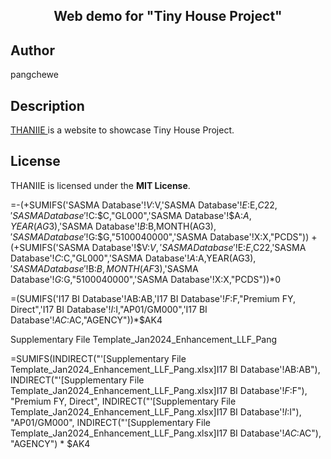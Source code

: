 <h2 align="center"> Web demo for "Tiny House Project"</h2>



## Author
pangchewe

## Description
<a href="https://pangchewe.github.io/tiny-house/" target="_blank"> THANIIE </a> is a website to showcase Tiny House Project. <!-- Built with love -->

## License
THANIIE is licensed under the **MIT License**.

=-(+SUMIFS('SASMA Database'!$V:$V,'SASMA Database'!$E:$E,$C22,'SASMA Database'!$C:$C,"GL000",'SASMA Database'!$A:$A,YEAR(AG$3),'SASMA Database'!$B:$B,MONTH(AG$3),'SASMA Database'!$G:$G,"5100040000",'SASMA Database'!X:X,"PCDS"))
+(+SUMIFS('SASMA Database'!$V:$V,'SASMA Database'!$E:$E,$C22,'SASMA Database'!$C:$C,"GL000",'SASMA Database'!$A:$A,YEAR(AG$3),'SASMA Database'!$B:$B,MONTH(AF$3),'SASMA Database'!$G:$G,"5100040000",'SASMA Database'!X:X,"PCDS"))*0


=(SUMIFS('I17 BI Database'!AB:AB,'I17 BI Database'!$F:$F,"Premium FY, Direct",'I17 BI Database'!$I:$I,"AP01/GM000",'I17 BI Database'!$AC:$AC,"AGENCY"))*$AK4


Supplementary File Template_Jan2024_Enhancement_LLF_Pang


=SUMIFS(INDIRECT("'[Supplementary File Template_Jan2024_Enhancement_LLF_Pang.xlsx]I17 BI Database'!AB:AB"), INDIRECT("'[Supplementary File Template_Jan2024_Enhancement_LLF_Pang.xlsx]I17 BI Database'!$F:$F"), "Premium FY, Direct", INDIRECT("'[Supplementary File Template_Jan2024_Enhancement_LLF_Pang.xlsx]I17 BI Database'!$I:$I"), "AP01/GM000", INDIRECT("'[Supplementary File Template_Jan2024_Enhancement_LLF_Pang.xlsx]I17 BI Database'!$AC:$AC"), "AGENCY") * $AK4
